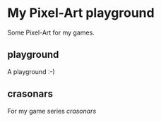 My Pixel-Art playground
=======================

Some Pixel-Art for my games.

playground
----------

A playground :-)


crasonars
---------

For my game series *crasonars* 
